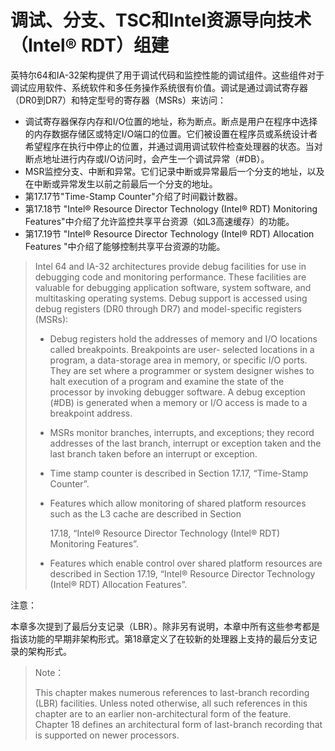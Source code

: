 # 调试、分支、TSC和Intel资源导向技术（Intel® RDT）组建

英特尔64和IA-32架构提供了用于调试代码和监控性能的调试组件。这些组件对于调试应用软件、系统软件和多任务操作系统很有价值。调试是通过调试寄存器（DR0到DR7）和特定型号的寄存器（MSRs）来访问：

* 调试寄存器保存内存和I/O位置的地址，称为断点。断点是用户在程序中选择的内存数据存储区或特定I/O端口的位置。它们被设置在程序员或系统设计者希望程序在执行中停止的位置，并通过调用调试软件检查处理器的状态。当对断点地址进行内存或I/O访问时，会产生一个调试异常（#DB）。
* MSR监控分支、中断和异常。它们记录中断或异常最后一个分支的地址，以及在中断或异常发生以前之前最后一个分支的地址。
* 第17.17节"Time-Stamp Counter"介绍了时间戳计数器。
* 第17.18节 "Intel® Resource Director Technology (Intel® RDT) Monitoring Features"中介绍了允许监控共享平台资源（如L3高速缓存）的功能。
* 第17.19节 "Intel® Resource Director Technology (Intel® RDT) Allocation Features "中介绍了能够控制共享平台资源的功能。

> Intel 64 and IA-32 architectures provide debug facilities for use in debugging code and monitoring performance. These facilities are valuable for debugging application software, system software, and multitasking operating systems. Debug support is accessed using debug registers (DR0 through DR7) and model-specific registers (MSRs):
>
> * Debug registers hold the addresses of memory and I/O locations called breakpoints. Breakpoints are user- selected locations in a program, a data-storage area in memory, or specific I/O ports. They are set where a programmer or system designer wishes to halt execution of a program and examine the state of the processor by invoking debugger software. A debug exception (#DB) is generated when a memory or I/O access is made to a breakpoint address.
> * MSRs monitor branches, interrupts, and exceptions; they record addresses of the last branch, interrupt or exception taken and the last branch taken before an interrupt or exception.
> * Time stamp counter is described in Section 17.17, “Time-Stamp Counter”.
> *   Features which allow monitoring of shared platform resources such as the L3 cache are described in Section
>
>     17.18, “Intel® Resource Director Technology (Intel® RDT) Monitoring Features”.
> * Features which enable control over shared platform resources are described in Section 17.19, “Intel® Resource Director Technology (Intel® RDT) Allocation Features”.

注意：

本章多次提到了最后分支记录（LBR）。除非另有说明，本章中所有这些参考都是指该功能的早期非架构形式。第18章定义了在较新的处理器上支持的最后分支记录的架构形式。

> Note：
>
> This chapter makes numerous references to last-branch recording (LBR) facilities. Unless noted otherwise, all such references in this chapter are to an earlier non-architectural form of the feature. Chapter 18 defines an architectural form of last-branch recording that is supported on newer processors.
